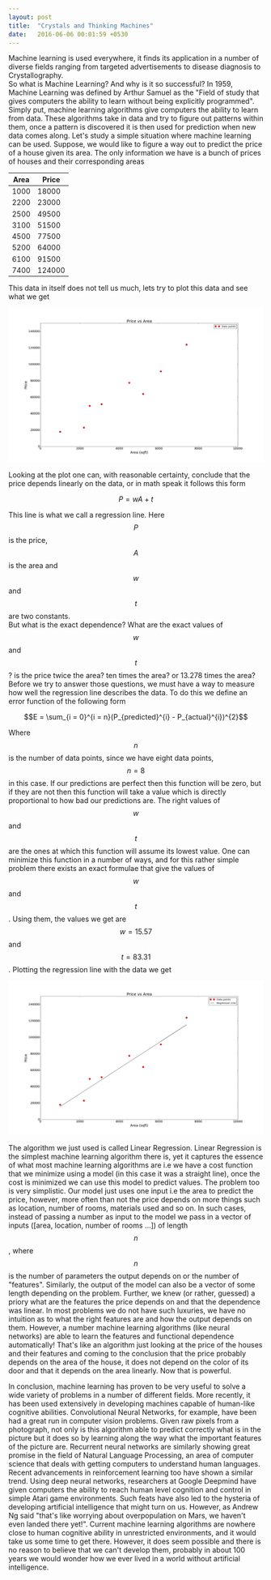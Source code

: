 ```yaml
---
layout: post
title:  "Crystals and Thinking Machines"
date:   2016-06-06 00:01:59 +0530
---
```

Machine learning is used everywhere, it finds its application in a number of diverse fields ranging from targeted advertisements to disease diagnosis to Crystallography.  
So what is Machine Learning? And why is it so successful? In 1959, Machine Learning was defined by Arthur Samuel as the "Field of study that gives computers the ability to learn without being explicitly programmed". Simply put, machine learning algorithms give computers the ability to learn from data.
These algorithms take in data and try to figure out patterns within them, once a pattern is discovered it is then used for prediction when new data comes along. Let's study a simple situation where machine learning can be used. Suppose, we would like to figure a way out to predict the price of a house given its area. The only information we have is a bunch of prices of houses and their corresponding areas

| Area   | Price |
|------|-----|
| 1000  |18000 |
| 2200  | 23000|
| 2500  | 49500|
| 3100  | 51500|
| 4500  | 77500|
| 5200  |64000 |
| 6100  | 91500|
| 7400  |124000|


This data in itself does not tell us much, lets try to plot this data and see what we get

![ ](/images/figure_1.png)

Looking at the plot one can, with reasonable certainty, conclude that the price depends linearly on the data, or in math speak it follows this form



$$P = wA + t$$

This line is what we call a regression line. Here $$P$$ is the price, $$A$$ is the area and $$w$$ and $$t$$ are two constants.  
But what is the exact dependence? What are the exact values of $$w$$ and $$t$$? is the price twice the area? ten times the area? or 13.278 times the area? Before we try to answer those questions, we must have a way to measure how well the regression line describes the data. To do this we define an error function of the following form


$$E = \sum_{i = 0}^{i = n}(P_{predicted}^{i} - P_{actual}^{i})^{2}$$


Where $$n$$ is the number of data points, since we have eight data points, $$n = 8$$ in this case.
If our predictions are perfect then this function will be zero, but if they are not then this function will take a value which is directly proportional to how bad our predictions are. The right values of $$w$$ and $$t$$ are the ones at which this function will assume its lowest value. One can minimize this function in a number of ways, and for this rather simple problem there exists an exact formulae that give the values of $$w$$ and $$t$$. Using them, the values we get are $$w = 15.57$$ and $$t = 83.31$$. Plotting the regression line with the data we get

![ ](/images/figure_1_Reg.png)

The algorithm we just used is called Linear Regression. Linear Regression is the simplest machine learning algorithm there is, yet it captures the essence of what most machine learning algorithms are i.e we have a cost function that we minimize using a model (in this case it was a straight line), once the cost is minimized we can use this model to predict values. The problem too is very simplistic. Our model just uses one input i.e the area to predict the price, however, more often than not the price depends on more things such as location, number of rooms, materials used and so on. In such cases, instead of passing a number as input to the model we pass in a vector of inputs ([area, location, number of rooms ...]) of length $$n$$, where $$n$$ is the number of parameters the output depends on or the number of "features". Similarly, the output of the model can also be a vector of some length depending on the problem. Further, we knew (or rather, guessed) a priory what are the features the price depends on and that the dependence was linear. In most problems we do not have such luxuries, we have no intuition as to what the right features are and how the output depends on them. However, a number machine learning algorithms (like neural networks) are able to learn the features and functional dependence automatically! That's like an algorithm just looking at the price of the houses and their features and coming to the conclusion that the price probably depends on the area of the house, it does not depend on the color of its door and that it depends on the area linearly. Now that is powerful.
  
In conclusion, machine learning has proven to be very useful to solve a wide variety of problems in a number of different fields. More recently, it has been used extensively in developing machines capable of human-like cognitive abilities. Convolutional Neural Networks, for example, have been had a great run in computer vision problems. Given raw pixels from a photograph, not only is this algorithm able to predict correctly what is in the picture but it does so by learning along the way what the important features of the picture are. Recurrent neural networks are similarly showing great promise in the field of Natural Language Processing, an area of computer science that deals with getting computers to understand human languages. Recent advancements in reinforcement learning too have shown a similar trend. Using deep neural networks, researchers at Google Deepmind have given computers the ability to reach human level cognition and control in simple Atari game environments. Such feats have also led to the hysteria of developing artificial intelligence that might turn on us. However, as Andrew Ng said "that's like worrying about overpopulation on Mars, we haven't even landed there yet!".  Current machine learning algorithms are nowhere close to human cognitive ability in unrestricted environments, and it would take us some time to get there. However, it does seem possible and there is no reason to believe that we can't develop them, probably in about 100 years we would wonder how we ever lived in a world without artificial intelligence.
